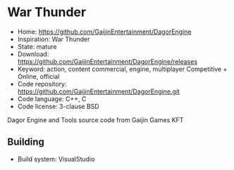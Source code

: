 # War Thunder

- Home: https://github.com/GaijinEntertainment/DagorEngine
- Inspiration: War Thunder
- State: mature
- Download: https://github.com/GaijinEntertainment/DagorEngine/releases
- Keyword: action, content commercial, engine, multiplayer Competitive + Online, official
- Code repository: https://github.com/GaijinEntertainment/DagorEngine.git
- Code language: C++, C
- Code license: 3-clause BSD

Dagor Engine and Tools source code from Gaijin Games KFT

## Building

- Build system: VisualStudio
